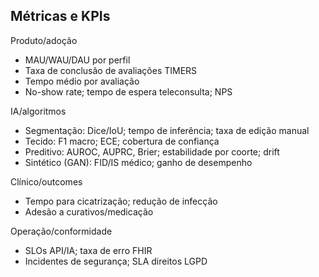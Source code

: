 ## Métricas e KPIs

Produto/adoção
- MAU/WAU/DAU por perfil
- Taxa de conclusão de avaliações TIMERS
- Tempo médio por avaliação
- No-show rate; tempo de espera teleconsulta; NPS

IA/algoritmos
- Segmentação: Dice/IoU; tempo de inferência; taxa de edição manual
- Tecido: F1 macro; ECE; cobertura de confiança
- Preditivo: AUROC, AUPRC, Brier; estabilidade por coorte; drift
- Sintético (GAN): FID/IS médico; ganho de desempenho

Clínico/outcomes
- Tempo para cicatrização; redução de infecção
- Adesão a curativos/medicação

Operação/conformidade
- SLOs API/IA; taxa de erro FHIR
- Incidentes de segurança; SLA direitos LGPD


